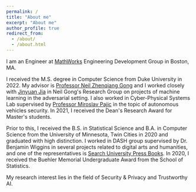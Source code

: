 ```yaml
---
permalink: /
title: "About me"
excerpt: "About me"
author_profile: true
redirect_from: 
  - /about/
  - /about.html
---
```


I am an Engineer at [MathWorks](https://www.mathworks.com/) Engineering Development Group in Boston, MA. 

I received the M.S. degree in Computer Science from Duke University in 2022. My advisor is [Professor Neil Zhenqiang Gong](https://people.duke.edu/~zg70/) and I worked closely with [Jinyuan Jia](https://jinyuan-jia.github.io/) in Neil Gong's Research Group on projects of machine learning in the adversarial setting. I also worked in Cyber-Physical Systems Lab supervised by [Professor Miroslav Pajic](https://people.duke.edu/~mp275/) in the topic of autonomous vehicles security. In 2021, I received the Dean's Research Award for Master's students. 

Prior to this, I received the B.S. in Statistical Science and B.A. in Computer Science from the University of Minnesota, Twin Cities in 2020 and graduated with high distinction. I worked in DASH group supervised by Dr. Benjamin Wiggins in several projects related to digital arts and humanities, and one of the representatives is [Search University Press Books](https://www.lib.umn.edu/collections/search-up-books). In 2020, I received the Buehler Memorial Undergraduate Award from the School of Statistics. 

My research interest lies in the field of Security & Privacy and Trustworthy AI. 

